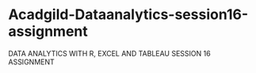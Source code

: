 # Acadgild-Dataanalytics-session16-assignment
DATA ANALYTICS WITH R, EXCEL AND TABLEAU SESSION 16 ASSIGNMENT 
